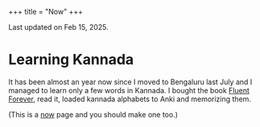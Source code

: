 +++
title = "Now"
+++

Last updated on Feb 15, 2025.

# Learning Kannada
It has been almost an year now since I moved to Bengaluru last July and I managed to learn only a few words in Kannada. 
I bought the book [Fluent Forever](https://fluent-forever.com/book/), read it, loaded kannada alphabets to Anki and memorizing them.

(This is a [now](https://nownownow.com/about) page and you should make one too.)
